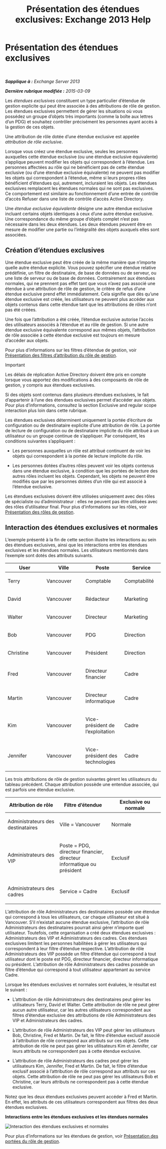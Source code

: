 ﻿---
title: 'Présentation des étendues exclusives: Exchange 2013 Help'
TOCTitle: Présentation des étendues exclusives
ms:assetid: 32492622-3b01-4e3b-8288-ed39525eea75
ms:mtpsurl: https://technet.microsoft.com/fr-fr/library/Dd638110(v=EXCHG.150)
ms:contentKeyID: 50477845
ms.date: 05/23/2018
mtps_version: v=EXCHG.150
ms.translationtype: MT
---

# Présentation des étendues exclusives

 

_**Sapplique à :** Exchange Server 2013_

_**Dernière rubrique modifiée :** 2015-03-09_

Les *étendues exclusives* constituent un type particulier d’étendue de gestion explicite qui peut être associée à des attributions de rôle de gestion. Les étendues exclusives permettent de gérer les situations où vous possédez un groupe d’objets très importants (comme la boîte aux lettres d’un PDG) et souhaitez contrôler précisément les personnes ayant accès à la gestion de ces objets.

Une attribution de rôle dotée d’une étendue exclusive est appelée *attribution de rôle exclusive*.

Lorsque vous créez une étendue exclusive, seules les personnes auxquelles cette étendue exclusive (ou une étendue exclusive équivalente) s’applique peuvent modifier les objets qui correspondent à l’étendue. Les personnes affectées au rôle qui ne bénéficient pas de cette étendue exclusive (ou d’une étendue exclusive équivalente) ne peuvent pas modifier les objets qui correspondent à l’étendue, même si leurs propres rôles bénéficient d’étendues qui, autrement, incluraient les objets. Les étendues exclusives remplacent les étendues normales qui ne sont pas exclusives. Ce comportement est similaire au fonctionnement d’une entrée de contrôle d’accès Refuser dans une liste de contrôle d’accès Active Directory.

Une *étendue exclusive équivalente* désigne une autre étendue exclusive incluant certains objets identiques à ceux d’une autre étendue exclusive. Une correspondance du même groupe d’objets complet n’est pas nécessaire dans les deux étendues. Les deux étendues peuvent être en mesure de modifier une partie ou l’intégralité des objets auxquels elles sont associées.

## Création d’étendues exclusives

Une étendue exclusive peut être créée de la même manière que n’importe quelle autre étendue explicite. Vous pouvez spécifier une étendue relative prédéfinie, un filtre de destinataire, de base de données ou de serveur, ou une liste de serveur ou de base de données. Contrairement aux étendues normales, qui ne prennent pas effet tant que vous n’avez pas associé une étendue à une attribution de rôle de gestion, le critère de refus d’une étendue exclusive prend effet immédiatement. Cela signifie que dès qu’une étendue exclusive est créée, les utilisateurs ne peuvent plus accéder aux objets contenus dans cette étendue tant que les attributions de rôles n’ont pas été créées.

Une fois que l’attribution a été créée, l’étendue exclusive autorise l’accès des utilisateurs associés à l’étendue et au rôle de gestion. Si une autre étendue exclusive équivalente correspond aux mêmes objets, l’attribution de rôle associée à cette étendue exclusive est toujours en mesure d’accéder aux objets.

Pour plus d’informations sur les filtres d’étendue de gestion, voir [Présentation des filtres d’attribution du rôle de gestion](understanding-management-role-scope-filters-exchange-2013-help.md).

> [!IMPORTANT]
> Les délais de réplication Active Directory doivent être pris en compte lorsque vous apportez des modifications à des composants de rôle de gestion, y compris aux étendues exclusives.


Si des objets sont contenus dans plusieurs étendues exclusives, le fait d’appartenir à l’une des étendues exclusives permet d’accéder aux objets. Pour plus d’informations, consultez la section Exclusive and regular scope interaction plus loin dans cette rubrique.

Les étendues exclusives déterminent uniquement la portée d’écriture de configuration ou de destinataire explicite d’une attribution de rôle. La portée de lecture de configuration ou de destinataire implicite du rôle attribué à un utilisateur ou un groupe continue de s’appliquer. Par conséquent, les conditions suivantes s’appliquent :

  - Les personnes auxquelles un rôle est attribué continuent de voir les objets qui correspondent à la portée de lecture implicite du rôle.

  - Les personnes dotées d’autres rôles peuvent voir les objets contenus dans une étendue exclusive, à condition que les portées de lecture des autres rôles incluent les objets. Cependant, les objets ne peuvent être modifiés que par les personnes dotées d’un rôle qui est associé à l’étendue exclusive.

Les étendues exclusives doivent être utilisées uniquement avec des rôles de spécialiste ou d’administrateur : elles ne peuvent pas être utilisées avec des rôles d’utilisateur final. Pour plus d’informations sur les rôles, voir [Présentation des rôles de gestion](understanding-management-roles-exchange-2013-help.md).

## Interaction des étendues exclusives et normales

L’exemple présenté à la fin de cette section illustre les interactions au sein des étendues exclusives, ainsi que les interactions entre les étendues exclusives et les étendues normales. Les utilisateurs mentionnés dans l’exemple sont dotés des attributs suivants.


<table>
<colgroup>
<col style="width: 25%" />
<col style="width: 25%" />
<col style="width: 25%" />
<col style="width: 25%" />
</colgroup>
<thead>
<tr class="header">
<th>User</th>
<th>Ville</th>
<th>Poste</th>
<th>Service</th>
</tr>
</thead>
<tbody>
<tr class="odd">
<td><p>Terry</p></td>
<td><p>Vancouver</p></td>
<td><p>Comptable</p></td>
<td><p>Comptabilité</p></td>
</tr>
<tr class="even">
<td><p>David</p></td>
<td><p>Vancouver</p></td>
<td><p>Rédacteur</p></td>
<td><p>Marketing</p></td>
</tr>
<tr class="odd">
<td><p>Walter</p></td>
<td><p>Vancouver</p></td>
<td><p>Directeur</p></td>
<td><p>Marketing</p></td>
</tr>
<tr class="even">
<td><p>Bob</p></td>
<td><p>Vancouver</p></td>
<td><p>PDG</p></td>
<td><p>Direction</p></td>
</tr>
<tr class="odd">
<td><p>Christine</p></td>
<td><p>Vancouver</p></td>
<td><p>Président</p></td>
<td><p>Direction</p></td>
</tr>
<tr class="even">
<td><p>Fred</p></td>
<td><p>Vancouver</p></td>
<td><p>Directeur financier</p></td>
<td><p>Cadre</p></td>
</tr>
<tr class="odd">
<td><p>Martin</p></td>
<td><p>Vancouver</p></td>
<td><p>Directeur informatique</p></td>
<td><p>Cadre</p></td>
</tr>
<tr class="even">
<td><p>Kim</p></td>
<td><p>Vancouver</p></td>
<td><p>Vice-président de l’exploitation</p></td>
<td><p>Cadre</p></td>
</tr>
<tr class="odd">
<td><p>Jennifer</p></td>
<td><p>Vancouver</p></td>
<td><p>Vice-président des technologies</p></td>
<td><p>Cadre</p></td>
</tr>
</tbody>
</table>


Les trois attributions de rôle de gestion suivantes gèrent les utilisateurs du tableau précédent. Chaque attribution possède une entendue associée, qui est parfois une étendue exclusive.


<table>
<colgroup>
<col style="width: 33%" />
<col style="width: 33%" />
<col style="width: 33%" />
</colgroup>
<thead>
<tr class="header">
<th>Attribution de rôle</th>
<th>Filtre d’étendue</th>
<th>Exclusive ou normale</th>
</tr>
</thead>
<tbody>
<tr class="odd">
<td><p>Administrateurs des destinataires</p></td>
<td><p>Ville = Vancouver</p></td>
<td><p>Normale</p></td>
</tr>
<tr class="even">
<td><p>Administrateurs des VIP</p></td>
<td><p>Poste = PDG, directeur financier, directeur informatique ou président</p></td>
<td><p>Exclusif</p></td>
</tr>
<tr class="odd">
<td><p>Administrateurs des cadres</p></td>
<td><p>Service = Cadre</p></td>
<td><p>Exclusif</p></td>
</tr>
</tbody>
</table>


L’attribution de rôle Administrateurs des destinataires possède une étendue qui correspond à tous les utilisateurs, car chaque utilisateur est situé à Vancouver. S’il n’existait aucune étendue exclusive, l’attribution de rôle Administrateurs des destinataires pourrait ainsi gérer n’importe quel utilisateur. Toutefois, cette organisation a créé deux étendues exclusives : Administrateurs des VIP et Administrateurs des cadres. Ces étendues exclusives limitent les personnes habilitées à gérer les utilisateurs qui correspondent à leur filtre d’étendue respective. L’attribution de rôle Administrateurs des VIP possède un filtre d’étendue qui correspond à tout utilisateur dont le poste est PDG, directeur financier, directeur informatique ou président. L’attribution de rôle Administrateurs des cadres possède un filtre d’étendue qui correspond à tout utilisateur appartenant au service Cadre.

Lorsque les étendues exclusives et normales sont évaluées, le résultat est le suivant :

  - L’attribution de rôle Administrateurs des destinataires peut gérer les utilisateurs Terry, David et Walter. Cette attribution de rôle ne peut gérer aucun autre utilisateur, car les autres utilisateurs correspondent aux filtres d’étendue exclusive des attributions de rôle Administrateurs des VIP et Administrateurs des cadres.

  - L’attribution de rôle Administrateurs des VIP peut gérer les utilisateurs Bob, Christine, Fred et Martin. De fait, le filtre d’étendue exclusif associé à l’attribution de rôle correspond aux attributs sur ces objets. Cette attribution de rôle ne peut pas gérer les utilisateurs Kim et Jennifer, car leurs attributs ne correspondent pas à cette étendue exclusive.

  - L’attribution de rôle Administrateurs des cadres peut gérer les utilisateurs Kim, Jennifer, Fred et Martin. De fait, le filtre d’étendue exclusif associé à l’attribution de rôle correspond aux attributs sur ces objets. Cette attribution de rôle ne peut pas gérer les utilisateurs Bob et Christine, car leurs attributs ne correspondent pas à cette étendue exclusive.

Notez que les deux étendues exclusives peuvent accéder à Fred et Martin. En effet, les attributs de ces utilisateurs correspondent aux filtres des deux étendues exclusives.

**Interactions entre les étendues exclusives et les étendues normales**

![Interaction des étendues exclusives et normales](images/Dd638110.0aa26d1d-1fa6-44d8-802d-83d75cd2624c(EXCHG.150).jpg "Interaction des étendues exclusives et normales")

Pour plus d’informations sur les étendues de gestion, voir [Présentation des portées du rôle de gestion](understanding-management-role-scopes-exchange-2013-help.md).

